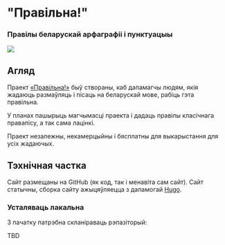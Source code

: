 # "Правільна!"
### Правілы беларускай арфаграфіі і пунктуацыы

![](https://pravilna.by/covers/main.jpg)

## Агляд

Праект [«Правільна!»](https://pravilna.by) быў створаны, каб дапамагчы людям, якія жадаюць размаўляць і пісаць на беларускай мове, рабіць гэта правільна.

У планах пашырыць магчымасці праекта і дадаць правілы класічнага правапісу, а так сама лацінкі.

Праект незалежны, некамерцыйны і бясплатны для выкарыстання для усіх жадаючых.

## Тэхнічная частка

Сайт размещаны на GitHub (як код, так і менавіта сам сайт). 
Сайт статычны, сборка сайту ажыцяўляецца з дапамогай [Hugo](https://github.com/gohugoio/hugo).

### Усталяваць лакальна

З пачатку патрэбна скланіраваць рэпазіторый:

TBD
